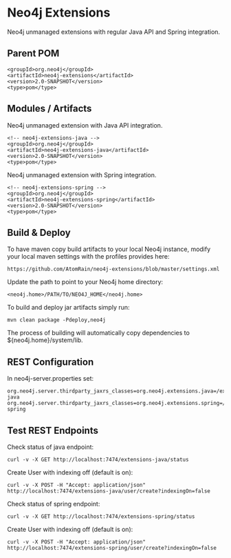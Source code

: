 Neo4j Extensions
================

Neo4j unmanaged extensions with regular Java API and Spring integration.

Parent POM
----------

	<groupId>org.neo4j</groupId>
	<artifactId>neo4j-extensions</artifactId>
	<version>2.0-SNAPSHOT</version>
	<type>pom</type>


Modules / Artifacts
-------------------

Neo4j unmanaged extension with Java API integration.

	<!-- neo4j-extensions-java -->
	<groupId>org.neo4j</groupId>
	<artifactId>neo4j-extensions-java</artifactId>
	<version>2.0-SNAPSHOT</version>
	<type>pom</type>

Neo4j unmanaged extension with Spring integration.

	<!-- neo4j-extensions-spring -->
	<groupId>org.neo4j</groupId>
	<artifactId>neo4j-extensions-spring</artifactId>
	<version>2.0-SNAPSHOT</version>
	<type>pom</type>


Build & Deploy
--------------

To have maven copy build artifacts to your local Neo4j instance, modify your local maven settings with the profiles provides here:

	https://github.com/AtomRain/neo4j-extensions/blob/master/settings.xml


Update the path to point to your Neo4j home directory:

	<neo4j.home>/PATH/TO/NEO4J_HOME</neo4j.home>


To build and deploy jar artifacts simply run:

	mvn clean package -Pdeploy,neo4j


The process of building will automatically copy dependencies to ${neo4j.home}/system/lib.


REST Configuration
------------------
In neo4j-server.properties set:

	org.neo4j.server.thirdparty_jaxrs_classes=org.neo4j.extensions.java=/extensions-java
	org.neo4j.server.thirdparty_jaxrs_classes=org.neo4j.extensions.spring=/extensions-spring


Test REST Endpoints
-------------------

Check status of java endpoint:

	curl -v -X GET http://localhost:7474/extensions-java/status

Create User with indexing off (default is on):

	curl -v -X POST -H "Accept: application/json" http://localhost:7474/extensions-java/user/create?indexingOn=false


Check status of spring endpoint:

	curl -v -X GET http://localhost:7474/extensions-spring/status

Create User with indexing off (default is on):

	curl -v -X POST -H "Accept: application/json" http://localhost:7474/extensions-spring/user/create?indexingOn=false

